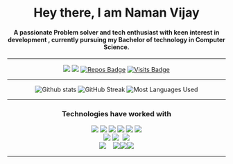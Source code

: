 <h1 align="center">
    Hey there, I am Naman Vijay 
</h1>
<h4 align="center">
A passionate Problem solver and tech enthusiast with keen interest in development , currently pursuing my Bachelor of technology in Computer Science. 
    </h4>
<hr>

<div align="center">
    
[<img src="https://img.shields.io/badge/linkedin-%230077B5.svg?&style=for-the-badge&logo=linkedin&logoColor=white" />](https://www.linkedin.com/in/naman-vijay-574758200/) [<img src="https://img.shields.io/badge/-Mail-c14438?style=for-the-badge&logo=Gmail&logoColor=white"/>](mailto:namanvijay814@gmail.com)  [![Repos Badge](https://badges.pufler.dev/repos/Naman814?style=for-the-badge)](https://github.com/Naman814) 
    [![Visits Badge](https://badges.pufler.dev/visits/Naman814/Naman814?style=for-the-badge)](https://github.com/Naman814)

<hr>

![Github stats](https://github-readme-stats.vercel.app/api?username=Naman814&theme=prussian&count_private=true&show_icons=true&include_all_commits=true) 
 ![GitHub Streak](https://github-readme-streak-stats.herokuapp.com/?user=Naman814&theme=prussian&layout=compact)
![Most Languages Used](https://github-readme-stats.vercel.app/api/top-langs/?username=Naman814&theme=prussian&layout=compact)

<hr>

<h3 align="center">Technologies have worked with</h3>
<p align="center">
<img src="https://img.icons8.com/color/65/000000/c-programming.png"/> <img src="https://img.icons8.com/color/65/000000/c-plus-plus-logo.png"/> <img src="https://img.icons8.com/color/65/000000/java-coffee-cup-logo.png"/> <img src="https://img.icons8.com/color/65/000000/python.png"/> <img src="https://img.icons8.com/color/65/000000/javascript.png"/> <img src="https://img.icons8.com/ios-filled/65/000000/console.png"/>
<br>
<img src="https://img.icons8.com/color/65/000000/html-5.png"/> <img src="https://img.icons8.com/color/65/000000/css3.png"/>  &nbsp;<img src="https://img.icons8.com/ultraviolet/55/000000/react.png"/> 
<br/>
<img src="https://img.icons8.com/color/80/000000/nodejs.png"/>&nbsp;&nbsp;&nbsp; <img src="https://img.icons8.com/ios/80/000000/mysql-logo.png"/><img src="https://img.icons8.com/color/65/000000/git.png"/><img src="https://img.icons8.com/windows/65/000000/github.png"/>
<br>

</p>
<hr>

